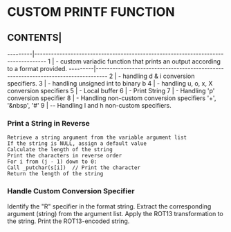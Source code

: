
# CUSTOM PRINTF FUNCTION

## CONTENTS|
  ---------|----------------------------------------------------------------------------------
  1        |  - custom variadic function that prints an output according to a format provided.
  ---------|----------------------------------------------------------------------------------
  2        |  - handling d & i conversion specifiers.
  3        |  - handling unsigned int to binary b
  4        |  - handling u, o, x, X conversion specifiers
  5        |  - Local buffer
  6        |  - Print String
  7        |  - Handling 'p' conversion specifier
  8        |  - Handling non-custom conversion specifiers '+', '&nbsp', '#'
  9        |  -- Handling l and h non-custom specifiers.

### Print a String in Reverse
    Retrieve a string argument from the variable argument list 
    If the string is NULL, assign a default value
    Calculate the length of the string
    Print the characters in reverse order
    For i from (j - 1) down to 0:
    Call _putchar(s[i])  // Print the character
    Return the length of the string
    
### Handle Custom Conversion Specifier 
Identify the "R" specifier in the format string.
Extract the corresponding argument (string) from the argument list.
Apply the ROT13 transformation to the string.
Print the ROT13-encoded string.
